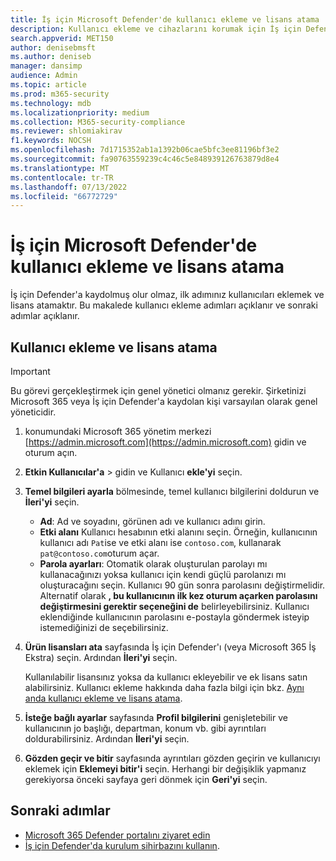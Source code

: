 ```yaml
---
title: İş için Microsoft Defender'de kullanıcı ekleme ve lisans atama
description: Kullanıcı ekleme ve cihazlarını korumak için İş için Defender lisansları atama
search.appverid: MET150
author: denisebmsft
ms.author: deniseb
manager: dansimp
audience: Admin
ms.topic: article
ms.prod: m365-security
ms.technology: mdb
ms.localizationpriority: medium
ms.collection: M365-security-compliance
ms.reviewer: shlomiakirav
f1.keywords: NOCSH
ms.openlocfilehash: 7d1715352ab1a1392b06cae5bfc3ee81196bf3e2
ms.sourcegitcommit: fa90763559239c4c46c5e848939126763879d8e4
ms.translationtype: MT
ms.contentlocale: tr-TR
ms.lasthandoff: 07/13/2022
ms.locfileid: "66772729"
---
```

# <a name="add-users-and-assign-licenses-in-microsoft-defender-for-business"></a>İş için Microsoft Defender'de kullanıcı ekleme ve lisans atama

İş için Defender'a kaydolmuş olur olmaz, ilk adımınız kullanıcıları eklemek ve lisans atamaktır. Bu makalede kullanıcı ekleme adımları açıklanır ve sonraki adımlar açıklanır.

## <a name="add-users-and-assign-licenses"></a>Kullanıcı ekleme ve lisans atama

> [!IMPORTANT]
> Bu görevi gerçekleştirmek için genel yönetici olmanız gerekir.  Şirketinizi Microsoft 365 veya İş için Defender'a kaydolan kişi varsayılan olarak genel yöneticidir.

1. konumundaki Microsoft 365 yönetim merkezi [https://admin.microsoft.com](https://admin.microsoft.com) gidin ve oturum açın.

2. **Etkin Kullanıcılar'a** >  gidin ve Kullanıcı **ekle'yi** seçin.

3. **Temel bilgileri ayarla** bölmesinde, temel kullanıcı bilgilerini doldurun ve **İleri'yi** seçin.

   - **Ad**: Ad ve soyadını, görünen adı ve kullanıcı adını girin.
   - **Etki alanı** Kullanıcı hesabının etki alanını seçin. Örneğin, kullanıcının kullanıcı adı `Pat`ise ve etki alanı ise `contoso.com`, kullanarak `pat@contoso.com`oturum açar.
   - **Parola ayarları**: Otomatik olarak oluşturulan parolayı mı kullanacağınızı yoksa kullanıcı için kendi güçlü parolanızı mı oluşturacağını seçin. Kullanıcı 90 gün sonra parolasını değiştirmelidir. Alternatif olarak **, bu kullanıcının ilk kez oturum açarken parolasını değiştirmesini gerektir seçeneğini de** belirleyebilirsiniz. Kullanıcı eklendiğinde kullanıcının parolasını e-postayla göndermek isteyip istemediğinizi de seçebilirsiniz.

4. **Ürün lisansları ata** sayfasında İş için Defender'ı (veya Microsoft 365 İş Ekstra) seçin. Ardından **İleri'yi** seçin. 

   Kullanılabilir lisansınız yoksa da kullanıcı ekleyebilir ve ek lisans satın alabilirsiniz. Kullanıcı ekleme hakkında daha fazla bilgi için bkz. [Aynı anda kullanıcı ekleme ve lisans atama](../../admin/add-users/add-users.md).

5. **İsteğe bağlı ayarlar** sayfasında **Profil bilgilerini** genişletebilir ve kullanıcının jo başlığı, departman, konum vb. gibi ayrıntıları doldurabilirsiniz. Ardından **İleri'yi** seçin.

6. **Gözden geçir ve bitir** sayfasında ayrıntıları gözden geçirin ve kullanıcıyı eklemek için **Eklemeyi bitir'i** seçin. Herhangi bir değişiklik yapmanız gerekiyorsa önceki sayfaya geri dönmek için **Geri'yi** seçin.

## <a name="next-steps"></a>Sonraki adımlar

- [Microsoft 365 Defender portalını ziyaret edin](mdb-get-started.md)
- [İş için Defender'da kurulum sihirbazını kullanın](mdb-use-wizard.md).
